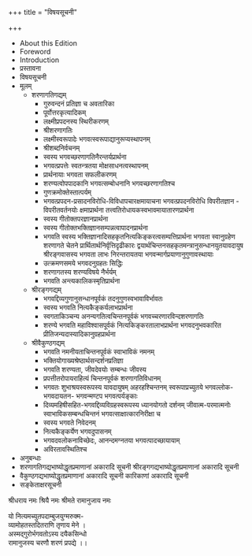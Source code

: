 +++
title = "विषयसूचनी"

+++

- About this Edition 
- Foreword 
- Introduction 
- प्रस्तावना 
- विषयसूचनी 
- मूलम् 
  - शरणागतिगद्यम् 
    - गुरुवन्दनं प्रतिज्ञा च अवतारिका 
    - पूर्वोत्तरकृत्यादिकम् 
    - लक्ष्मीप्रपदनस्य स्थिरीकरणम् 
    - श्रीशरणागतिः 
    - लक्ष्मीस्वरूपादेः भगवत्स्वरूपाद्यानुरूप्यस्थापनम् 
    - श्रीशब्दनिर्वचनम् 
    - स्वस्य भगवच्छरणागतिनैरन्तर्यप्रार्थना 
    - भगवत्प्रपत्तेः स्वतन्त्रतया मोक्षसाधनत्वस्थापनम् 
    - प्रार्थनायाः भगवता सफलीकरणम् 
    - शरण्यत्वोपपादकानि भगवत्सम्बोधनानि भगवच्छरणागतिश्च 
    - गुणक्रमोक्तेस्तात्पर्यम् 
    - भगवत्प्रपदन-प्रसादनविरोधि-विविधापचारक्षमायाचना भगवत्प्रपदनविरोधि विपरीतज्ञान - विपरीतवर्तनयोः क्षमाप्रार्थना तत्त्वतिरोधायकस्वभावमायातारणप्रार्थना 
    - स्वस्य गीतोक्तपरज्ञानप्रार्थना 
    - स्वस्य गीतोक्तभक्तिज्ञानसम्पन्नत्वापादनप्रार्थना 
    - भगवति स्वस्य भक्तिज्ञानादिसहकृतनित्यकिङ्करत्वसम्पत्तिप्रार्थना भगवता स्वानुग्रहेण शरणागते चेतने प्रार्थितार्थनिर्वृत्तिदृढीकारः द्वयार्थचिन्तनसहकृतमन्त्रानुसन्धानयुतयावदायुष श्रीरङ्गवासस्य भगवता लाभः निरन्तरायतया भगवन्मार्गप्रयाणानुगुणावस्थायाः 
    - उत्क्रमणसमये भगवदनुग्रहतः सिद्धिः 
    - शरणागतस्य शरण्यविषये नैर्भर्यम् 
    - भगवति अन्त्यकालिकस्मृतिप्रार्थना 
  - श्रीरङ्गगद्यम् 
    - भगवद्दिव्यगुणानुसन्धानपूर्वकं तदनुगुणस्वभावाविर्भावतः 
    - स्वस्य भगवति नित्यकैङ्कर्यलाभप्रार्थना 
    - स्वगताकिञ्चन्य अनन्यगतित्वचिन्तनपूर्वकं भगवच्चरणारविन्दशरणागतिः 
    - शरण्ये भगवति महाविश्वासपूर्वकं नित्यकिङ्करतालाभप्रार्थना भगवदनुभवकारित प्रीतिजन्यदास्यादिकानुग्रहप्रार्थना 
  - श्रीवैकुण्ठगद्यम् 
    - भगवति नमनीयताचिन्तनपूर्वकं स्वाभाविकं नमनम् 
    - भक्तियोगाख्यश्रेष्ठार्थसन्दर्शनप्रतिज्ञा 
    - भगवति शरण्यता, जीवदेवयोः सम्बन्धः जीवस्य 
    - प्रपत्तीतरोपायराहित्यं चिन्तनपूर्वकं शरणागतिविधानम् 
    - भगवतः शुभाश्रयस्वरूपस्य यावदायुषम् अहरहश्चिन्तनम् स्वरूपाप्रच्युतये भगवल्लोक-भगवदायतन- भगवन्मण्टप भगवत्पर्यङ्काः 
    - दिव्यमहिषीसहित-भगवद्दिव्यविग्रहस्वरूपस्य ध्यानयोगतो दर्शनम् जीवात्म-परमात्मनोः स्वाभाविकसम्बन्धचिन्तनं भगवत्साक्षात्कारनिरीक्षा च 
    - स्वस्य भगवते निवेदनम् 
    - नित्यकैङ्कर्येण भगवदुपासनम् 
    - भगवदवलोकनाविच्छेदः, आनन्दमग्नतया भगवत्पादच्छायायाम् 
    - अविरतावस्थितिश्च 
- अनुबन्धाः 
- शरणागतिगद्यभाष्योद्धृतप्रमाणानां अकारादि सूचनी श्रीरङ्गगद्यभाष्योद्धृतप्रमाणानां अकारादि सूचनी 
- वैकुण्ठगद्यभाष्योद्धृतप्रमाणानां अकारादि सूचनी कारिकाणां अकारादि सूचनी 
- सङ्केताक्षरसूचनी 


श्रीधराय नमः श्रियै नमः 
श्रीमते रामानुजाय नमः 

यो नित्यमच्युतपदाम्बुजयुग्मरुक्म-  
व्यामोहतस्तदितराणि तृणाय मेने ।  
अस्मद्गुरोर्भगवतोऽस्य दयैकसिन्धो  
रामानुजस्य चरणौ शरणं प्रपद्ये ।।  

